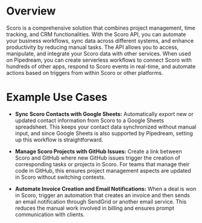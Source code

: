 # Overview

Scoro is a comprehensive solution that combines project management, time tracking, and CRM functionalities. With the Scoro API, you can automate your business workflows, sync data across different systems, and enhance productivity by reducing manual tasks. The API allows you to access, manipulate, and integrate your Scoro data with other services. When used on Pipedream, you can create serverless workflows to connect Scoro with hundreds of other apps, respond to Scoro events in real-time, and automate actions based on triggers from within Scoro or other platforms.

# Example Use Cases

- **Sync Scoro Contacts with Google Sheets:** Automatically export new or updated contact information from Scoro to a Google Sheets spreadsheet. This keeps your contact data synchronized without manual input, and since Google Sheets is also supported by Pipedream, setting up this workflow is straightforward.

- **Manage Scoro Projects with GitHub Issues:** Create a link between Scoro and GitHub where new GitHub issues trigger the creation of corresponding tasks or projects in Scoro. For teams that manage their code in GitHub, this ensures project management aspects are updated in Scoro without switching contexts.

- **Automate Invoice Creation and Email Notifications:** When a deal is won in Scoro, trigger an automation that creates an invoice and then sends an email notification through SendGrid or another email service. This reduces the manual work involved in billing and ensures prompt communication with clients.
